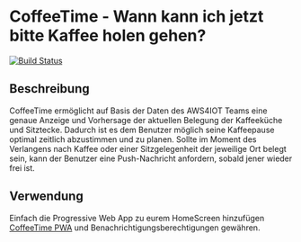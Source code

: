 # CoffeeTime - Wann kann ich jetzt bitte Kaffee holen gehen?

[![Build Status](https://travis-ci.org/T-Systems-MMS/CoffeeTime.svg?branch=master)](https://travis-ci.org/T-Systems-MMS/CoffeeTime)

## Beschreibung
CoffeeTime ermöglicht auf Basis der Daten des AWS4IOT Teams eine genaue Anzeige und Vorhersage der aktuellen Belegung der Kaffeeküche und Sitztecke. Dadurch ist es dem Benutzer möglich seine Kaffeepause optimal zeitlich abzustimmen und zu planen. Sollte im Moment des Verlangens nach Kaffee oder einer Sitzgelegenheit der jeweilige Ort belegt sein, kann der Benutzer eine Push-Nachricht anfordern, sobald jener wieder frei ist.

##  Verwendung
Einfach die Progressive Web App zu eurem HomeScreen hinzufügen [CoffeeTime PWA](https://mms-coffeetime.herokuapp.com) und Benachrichtigungsberechtigungen gewähren.
